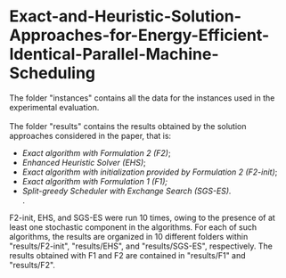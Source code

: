 # Exact-and-Heuristic-Solution-Approaches-for-Energy-Efficient-Identical-Parallel-Machine-Scheduling

The folder "instances" contains all the data for the instances used in the experimental evaluation.<br><br>
The folder "results" contains the results obtained by the solution approaches considered in the paper, that is:
<ul>
  <li><i>Exact algorithm with Formulation 2 (F2)</i>;</li> 
  <li><i>Enhanced Heuristic Solver (EHS)</i>;</li>
  <li><i>Exact algorithm with initialization provided by Formulation 2 (F2-init)</i>;</li>
  <li><i>Exact algorithm with Formulation 1 (F1);</i></li>
  <li><i>Split-greedy Scheduler with Exchange Search (SGS-ES).</i></li>.
</ul>
F2-init, EHS, and SGS-ES were run 10 times, owing to the presence of at least one stochastic component in the algorithms. For each of such algorithms, the results are organized in 10 different folders within "results/F2-init", "results/EHS", and "results/SGS-ES", respectively. The results obtained with F1 and F2 are contained in "results/F1" and "results/F2".
